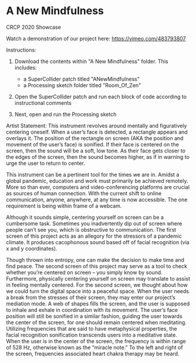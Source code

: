 # A New Mindfulness
CRCP 2020 Showcase

Watch a demonstration of our project here:
https://vimeo.com/483793807

Instructions:
1. Download the contents within "A New Mindfulness" folder. This includes:
   - a SuperCollider patch titled "ANewMindfulness"
   - a Processing sketch folder titled "Room_Of_Zen"

2. Open the SuperCollider patch and run each block of code according to instructional comments
3. Next, open and run the Processing sketch

Artist Statement:
This instrument revolves around mentally and figuratively centering oneself. When a user’s face is detected, a rectangle appears and overlays it. The position of the rectangle on screen (AKA the position and movement of the user’s face) is sonified. If their face is centered on the screen, then the sound will be a soft, low tone. As their face gets closer to the edges of the screen, then the sound becomes higher, as if in warning to urge the user to return to center. 

This instrument can be a pertinent tool for the times we are in. Amidst a global pandemic, education and work must primarily be achieved remotely. More so than ever, computers and video-conferencing platforms are crucial as sources of human connection. With the current shift to online communication, anyone, anywhere, at any time is now accessible. The one requirement is being within frame of a webcam. 

Although it sounds simple, centering yourself on screen can be a cumbersome task. Sometimes you inadvertently dip out of screen where people can’t see you, which is obstructive to communication. The first screen of this project acts as an allegory for the stressors of a pandemic climate. It produces cacophonous sound based off of facial recognition (via x and y coordinates). 

Though thrown into entropy, one can make the decision to make time and find peace. The second screen of this project may serve as a tool to check whether you’re centered on screen – you simply know by sound. Furthermore, physically centering yourself on screen may translate to assist in feeling mentally centered. For the second screen, we thought about how we could turn the digital space into a peaceful space. When the user needs a break from the stresses of their screen, they may enter our project’s mediation mode. A web of shapes fills the screen, and the user is supposed to inhale and exhale in coordination with its movement. The user’s face position will still be sonified in a similar fashion, guiding the user towards the center of the screen, for one should remain centered when meditating. Utilizing frequencies that are said to have metaphysical properties, the facial recognition sonification transcends users into a meditative state. When the user is in the center of the screen, the frequency is within range of 528 Hz, otherwise known as the “miracle note.” To the left and right of the screen, frequencies associated heart chakra therapy may be heard. 
